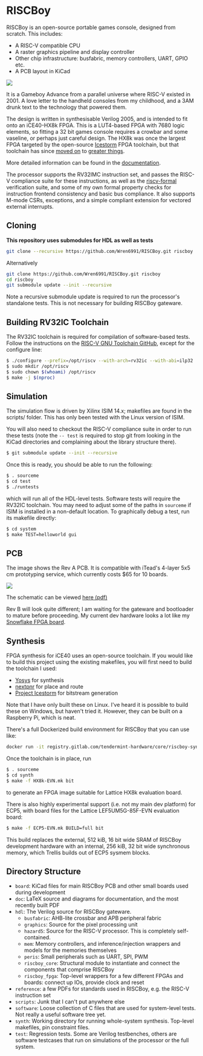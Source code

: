 RISCBoy
=======

RISCBoy is an open-source portable games console, designed from scratch. This includes:

- A RISC-V compatible CPU
- A raster graphics pipeline and display controller
- Other chip infrastructure: busfabric, memory controllers, UART, GPIO etc.
- A PCB layout in KiCad

![](doc/diagrams/system_arch.png)

It is a Gameboy Advance from a parallel universe where RISC-V existed in 2001. A love letter to the handheld consoles from my childhood, and a 3AM drunk text to the technology that powered them.

The design is written in synthesisable Verilog 2005, and is intended to fit onto an iCE40-HX8k FPGA. This is a LUT4-based FPGA with 7680 logic elements, so fitting a 32 bit games console requires a crowbar and some vaseline, or perhaps just careful design. The HX8k was once the largest FPGA targeted by the open-source [Icestorm](http://www.clifford.at/icestorm/) FPGA toolchain, but that toolchain has since [moved on](https://github.com/SymbiFlow/prjtrellis) to [greater things](https://github.com/SymbiFlow/prjxray).

More detailed information can be found in the [documentation](doc/riscboy_doc.pdf).

The processor supports the RV32IMC instruction set, and passes the RISC-V compliance suite for these instructions, as well as the [riscv-formal](https://github.com/SymbioticEDA/riscv-formal) verification suite, and some of my own formal property checks for instruction frontend consistency and basic bus compliance. It also supports M-mode CSRs, exceptions, and a simple compliant extension for vectored external interrupts.

Cloning
-------

**This repository uses submodules for HDL as well as tests**

```bash
git clone --recursive https://github.com/Wren6991/RISCBoy.git riscboy
```

Alternatively

```bash
git clone https://github.com/Wren6991/RISCBoy.git riscboy
cd riscboy
git submodule update --init --recursive
```

Note a recursive submodule update is required to run the processor's standalone tests. This is not necessary for building RISCBoy gateware.

Building RV32IC Toolchain
-------------------------

The RV32IC toolchain is required for compilation of software-based tests. Follow the instructions on the [RISC-V GNU Toolchain GitHub](https://github.com/riscv/riscv-gnu-toolchain), except for the configure line:

```bash
$ ./configure --prefix=/opt/riscv --with-arch=rv32ic --with-abi=ilp32
$ sudo mkdir /opt/riscv
$ sudo chown $(whoami) /opt/riscv
$ make -j $(nproc)
```

Simulation
----------

The simulation flow is driven by Xilinx ISIM 14.x; makefiles are found in the scripts/ folder. This has only been tested with the Linux version of ISIM.

You will also need to checkout the RISC-V compliance suite in order to run these tests (note the `-- test` is required to stop git from looking in the KiCad directories and complaining about the library structure there).

```bash
$ git submodule update --init --recursive
```

Once this is ready, you should be able to run the following:

```bash
$ . sourceme
$ cd test
$ ./runtests
```

which will run all of the HDL-level tests. Software tests will require the RV32IC toolchain. You may need to adjust some of the paths in `sourceme` if ISIM is installed in a non-default location. To graphically debug a test, run its makefile directly:

```bash
$ cd system
$ make TEST=helloworld gui
```

PCB
---

The image shows the Rev A PCB. It is compatible with iTead's 4-layer 5x5 cm prototyping service, which currently costs $65 for 10 boards.

![](board/board_render01.jpg)

The schematic can be viewed [here (pdf)](board/fpgaboy.pdf)

Rev B will look quite different; I am waiting for the gateware and bootloader to mature before proceeding. My current dev hardware looks a lot like my [Snowflake FPGA board](https://github.com/Wren6991/Snowflake-FPGA).

Synthesis
---------

FPGA synthesis for iCE40 uses an open-source toolchain. If you would like to build this project using the existing makefiles, you will first need to build the toolchain I used:

- [Yosys](https://github.com/yosyshq/yosys) for synthesis
- [nextpnr](https://github.com/YosysHQ/nextpnr) for place and route
- [Project Icestorm](http://www.clifford.at/icestorm/) for bitstream generation

Note that I have only built these on Linux. I've heard it is possible to build these on Windows, but haven't tried it. However, they can be built on a Raspberry Pi, which is neat.

There's a full Dockerized build environment for RISCBoy that you can use like:

```bash
docker run -it registry.gitlab.com/tendermint-hardware/core/riscboy-synthesis
```

Once the toolchain is in place, run

```bash
$ . sourceme
$ cd synth
$ make -f HX8k-EVN.mk bit
```

to generate an FPGA image suitable for Lattice HX8k evaluation board.

There is also highly experimental support (i.e. not my main dev platform) for ECP5, with board files for the Lattice LEF5UM5G-85F-EVN evaluation board:

```bash
$ make -f ECP5-EVN.mk BUILD=full bit
```

This build replaces the external, 512 kiB, 16 bit wide SRAM of RISCBoy development hardware with an internal, 256 kiB, 32 bit wide synchronous memory, which Trellis builds out of ECP5 sysmem blocks.

Directory Structure
-------------------

- `board`: KiCad files for main RISCBoy PCB and other small boards used during development
- `doc`: LaTeX source and diagrams for documentation, and the most recently built PDF
- `hdl`: The Verilog source for RISCBoy gateware.
	- `busfabric`: AHB-lite crossbar and APB peripheral fabric
	- `graphics`: Source for the pixel processing unit
	- `hazard5`: Source for the RISC-V processor. This is completely self-contained.
	- `mem`: Memory controllers, and inference/injection wrappers and models for the memories themselves
	- `peris`: Small peripherals such as UART, SPI, PWM
	- `riscboy_core`: Structural module to instantiate and connect the components that comprise RISCBoy
	- `riscboy_fpga`: Top-level wrappers for a few different FPGAs and boards: connect up IOs, provide clock and reset
- `reference`: a few PDFs for standards used in RISCBoy, e.g. the RISC-V instruction set
- `scripts`: Junk that I can't put anywhere else
- `software`: Loose collection of C files that are used for system-level tests. Not really a useful software tree yet.
- `synth`: Working directory for running whole-system synthesis. Top-level makefiles, pin constraint files.
- `test`: Regression tests. Some are Verilog testbenches, others are software testcases that run on simulations of the processor or the full system.
